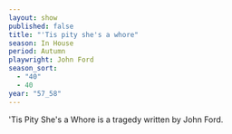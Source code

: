 ```yaml
---
layout: show
published: false
title: "'Tis pity she's a whore"
season: In House
period: Autumn
playwright: John Ford
season_sort:
  - "40"
  - 40
year: "57_58"
---
```


'Tis Pity She's a Whore is a tragedy written by John Ford.